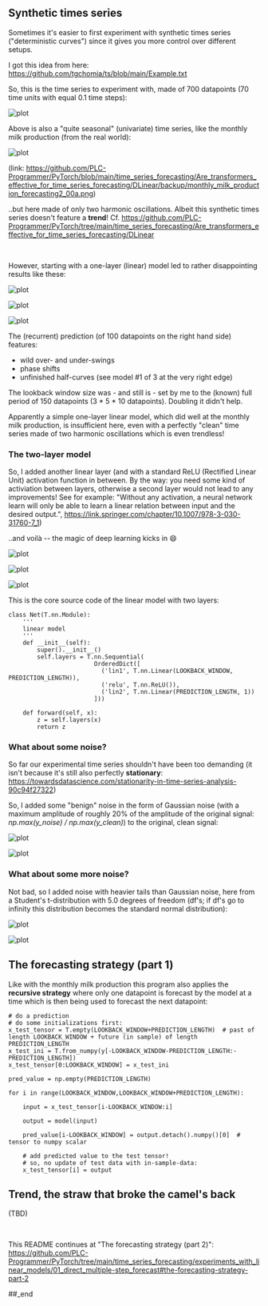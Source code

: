 ## Synthetic times series

Sometimes it's easier to first experiment with synthetic times series ("deterministic curves") since it gives you more control over different setups.

I got this idea from here: https://github.com/tgchomia/ts/blob/main/Example.txt

So, this is the time series to experiment with, made of 700 datapoints (70 time units with equal 0.1 time steps):

![plot](../Linear_deterministic_curve_forecasting_org_curve.png)

Above is also a "quite seasonal" (univariate) time series, like the monthly milk production (from the real world):

![plot](../../Are_transformers_effective_for_time_series_forecasting/DLinear/backup/monthly_milk_production_forecasting2_00a.png)

(link: https://github.com/PLC-Programmer/PyTorch/blob/main/time_series_forecasting/Are_transformers_effective_for_time_series_forecasting/DLinear/backup/monthly_milk_production_forecasting2_00a.png)

..but here made of only two harmonic oscillations. Albeit this synthetic times series doesn't feature a **trend**! Cf. https://github.com/PLC-Programmer/PyTorch/tree/main/time_series_forecasting/Are_transformers_effective_for_time_series_forecasting/DLinear

<br/>

However, starting with a one-layer (linear) model led to rather disappointing results like these:

![plot](./00a_one-layer_model/Linear_deterministic_curve_forecasting--00.png)

![plot](./00a_one-layer_model/Linear_deterministic_curve_forecasting--01.png)

![plot](./00a_one-layer_model/Linear_deterministic_curve_forecasting--02.png)

The (recurrent) prediction (of 100 datapoints on the right hand side) features:
* wild over- and under-swings
* phase shifts
* unfinished half-curves (see model #1 of 3 at the very right edge)

The lookback window size was - and still is - set by me to the (known) full period of 150 datapoints (3 * 5 * 10 datapoints). Doubling it didn't help.

Apparently a simple one-layer linear model, which did well at the monthly milk production, is insufficient here, even with a perfectly "clean" time series made of two harmonic oscillations which is even trendless!

### The two-layer model 

So, I added another linear layer (and with a standard ReLU (Rectified Linear Unit) activation function in between.
By the way: you need some kind of activiation between layers, otherwise a second layer would not lead to any improvements! See for example: "Without any activation, a neural network learn will only be able to learn a linear relation between input and the desired output.", https://link.springer.com/chapter/10.1007/978-3-030-31760-7_1)

..and voilà -- the magic of deep learning kicks in :smile:

![plot](./00b_two-layer_model/Linear_deterministic_curve_forecasting--00.png)

![plot](./00b_two-layer_model/Linear_deterministic_curve_forecasting--01.png)

![plot](./00b_two-layer_model/Linear_deterministic_curve_forecasting--02.png)

This is the core source code of the linear model with two layers:

```
class Net(T.nn.Module):
    '''
    linear model
    '''
    def __init__(self):
        super().__init__()
        self.layers = T.nn.Sequential(
                        OrderedDict([
                          ('lin1', T.nn.Linear(LOOKBACK_WINDOW, PREDICTION_LENGTH)),
                          ('relu', T.nn.ReLU()),
                          ('lin2', T.nn.Linear(PREDICTION_LENGTH, 1))
                        ]))

    def forward(self, x):
        z = self.layers(x)
        return z
```

### What about some noise? 

So far our experimental time series shouldn't have been too demanding (it isn't because it's still also perfectly **stationary**: https://towardsdatascience.com/stationarity-in-time-series-analysis-90c94f27322)

So, I added some "benign" noise in the form of Gaussian noise (with a maximum amplitude of roughly 20% of the amplitude of the original signal: *np.max(y_noise) / np.max(y_clean)*) to the original, clean signal:

![plot](./00b_two-layer_model/00b1_noise_20percent_Gaussian/Linear_deterministic_curve_forecasting--01.png)

![plot](./00b_two-layer_model/00b1_noise_20percent_Gaussian/Linear_deterministic_curve_forecasting--01a.png)

### What about some more noise? 

Not bad, so I added noise with heavier tails than Gaussian noise, here from a Student's t-distribution with 5.0 degrees of freedom (df's; if df's go to infinity this distribution becomes the standard normal distribution):

![plot](./00b_two-layer_model/00b2_noise_50percent_t_distr/Linear_deterministic_curve_forecasting--00.png)

![plot](./00b_two-layer_model/00b2_noise_50percent_t_distr/Linear_deterministic_curve_forecasting--00a.png)

## The forecasting strategy (part 1)

Like with the monthly milk production this program also applies the **recursive strategy** where only one datapoint is forecast by the model at a time which is then being used to forecast the next datapoint:

```
# do a prediction
# do some initializations first:
x_test_tensor = T.empty(LOOKBACK_WINDOW+PREDICTION_LENGTH)  # past of length LOOKBACK_WINDOW + future (in sample) of length PREDICTION_LENGTH
x_test_ini = T.from_numpy(y[-LOOKBACK_WINDOW-PREDICTION_LENGTH:-PREDICTION_LENGTH])
x_test_tensor[0:LOOKBACK_WINDOW] = x_test_ini

pred_value = np.empty(PREDICTION_LENGTH)

for i in range(LOOKBACK_WINDOW,LOOKBACK_WINDOW+PREDICTION_LENGTH):

    input = x_test_tensor[i-LOOKBACK_WINDOW:i]

    output = model(input)

    pred_value[i-LOOKBACK_WINDOW] = output.detach().numpy()[0]  # tensor to numpy scalar

    # add predicted value to the test tensor!
    # so, no update of test data with in-sample-data:
    x_test_tensor[i] = output
```

## Trend, the straw that broke the camel's back

(TBD)


<br/>

This README continues at "The forecasting strategy (part 2)": https://github.com/PLC-Programmer/PyTorch/tree/main/time_series_forecasting/experiments_with_linear_models/01_direct_multiple-step_forecast#the-forecasting-strategy-part-2

##_end
